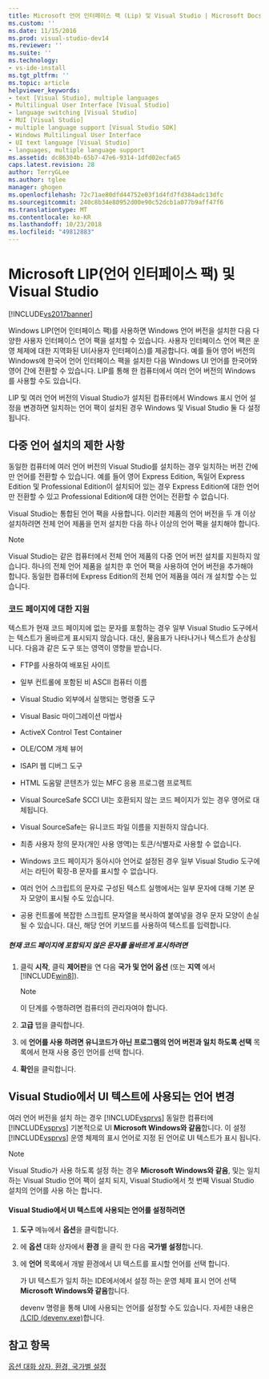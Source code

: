 ```yaml
---
title: Microsoft 언어 인터페이스 팩 (Lip) 및 Visual Studio | Microsoft Docs
ms.custom: ''
ms.date: 11/15/2016
ms.prod: visual-studio-dev14
ms.reviewer: ''
ms.suite: ''
ms.technology:
- vs-ide-install
ms.tgt_pltfrm: ''
ms.topic: article
helpviewer_keywords:
- text [Visual Studio], multiple languages
- Multilingual User Interface [Visual Studio]
- language switching [Visual Studio]
- MUI [Visual Studio]
- multiple language support [Visual Studio SDK]
- Windows Multilingual User Interface
- UI text language [Visual Studio]
- languages, multiple language support
ms.assetid: dc86304b-65b7-47e6-9314-1dfd02ecfa65
caps.latest.revision: 28
author: TerryGLee
ms.author: tglee
manager: ghogen
ms.openlocfilehash: 72c71ae80dfd44752e03f1d4fd7fd384adc13dfc
ms.sourcegitcommit: 240c8b34e80952d00e90c52dcb1a077b9aff47f6
ms.translationtype: MT
ms.contentlocale: ko-KR
ms.lasthandoff: 10/23/2018
ms.locfileid: "49812883"
---
```

# <a name="microsoft-language-interface-packs-lips-and-visual-studio"></a>Microsoft LIP(언어 인터페이스 팩) 및 Visual Studio
[!INCLUDE[vs2017banner](../includes/vs2017banner.md)]

Windows LIP(언어 인터페이스 팩)를 사용하면 Windows 언어 버전을 설치한 다음 다양한 사용자 인터페이스 언어 팩을 설치할 수 있습니다. 사용자 인터페이스 언어 팩은 운영 체제에 대한 지역화된 UI(사용자 인터페이스)를 제공합니다. 예를 들어 영어 버전의 Windows에 한국어 언어 인터페이스 팩을 설치한 다음 Windows UI 언어를 한국어와 영어 간에 전환할 수 있습니다. LIP를 통해 한 컴퓨터에서 여러 언어 버전의 Windows를 사용할 수도 있습니다.  
  
 LIP 및 여러 언어 버전의 Visual Studio가 설치된 컴퓨터에서 Windows 표시 언어 설정을 변경하면 일치하는 언어 팩이 설치된 경우 Windows 및 Visual Studio 둘 다 설정됩니다.  
  
## <a name="limitations-of-multi-language-installations"></a>다중 언어 설치의 제한 사항  
 동일한 컴퓨터에 여러 언어 버전의 Visual Studio를 설치하는 경우 일치하는 버전 간에만 언어를 전환할 수 있습니다. 예를 들어 영어 Express Edition, 독일어 Express Edition 및 Professional Edition이 설치되어 있는 경우 Express Edition에 대한 언어만 전환할 수 있고 Professional Edition에 대한 언어는 전환할 수 없습니다.  
  
 Visual Studio는 통합된 언어 팩을 사용합니다. 이러한 제품의 언어 버전을 두 개 이상 설치하려면 전체 언어 제품을 먼저 설치한 다음 하나 이상의 언어 팩을 설치해야 합니다.  
  
> [!NOTE]
>  Visual Studio는 같은 컴퓨터에서 전체 언어 제품의 다중 언어 버전 설치를 지원하지 않습니다. 하나의 전체 언어 제품을 설치한 후 언어 팩을 사용하여 언어 버전을 추가해야 합니다. 동일한 컴퓨터에 Express Edition의 전체 언어 제품을 여러 개 설치할 수는 있습니다.  
  
### <a name="support-for-code-pages"></a>코드 페이지에 대한 지원  
 텍스트가 현재 코드 페이지에 없는 문자를 포함하는 경우 일부 Visual Studio 도구에서는 텍스트가 올바르게 표시되지 않습니다. 대신, 물음표가 나타나거나 텍스트가 손상됩니다. 다음과 같은 도구 또는 영역이 영향을 받습니다.  
  
-   FTP를 사용하여 배포된 사이트  
  
-   일부 컨트롤에 포함된 비 ASCII 컴퓨터 이름  
  
-   Visual Studio 외부에서 실행되는 명령줄 도구  
  
-   Visual Basic 마이그레이션 마법사  
  
-   ActiveX Control Test Container  
  
-   OLE/COM 개체 뷰어  
  
-   ISAPI 웹 디버그 도구  
  
-   HTML 도움말 콘텐츠가 있는 MFC 응용 프로그램 프로젝트  
  
-   Visual SourceSafe SCCI UI는 호환되지 않는 코드 페이지가 있는 경우 영어로 대체됩니다.  
  
-   Visual SourceSafe는 유니코드 파일 이름을 지원하지 않습니다.  
  
-   최종 사용자 정의 문자(개인 사용 영역)는 토큰/식별자로 사용할 수 없습니다.  
  
-   Windows 코드 페이지가 동아시아 언어로 설정된 경우 일부 Visual Studio 도구에서는 라틴어 확장-B 문자를 표시할 수 없습니다.  
  
-   여러 언어 스크립트의 문자로 구성된 텍스트 실행에서는 일부 문자에 대해 기본 문자 모양이 표시될 수도 있습니다.  
  
-   공용 컨트롤에 복잡한 스크립트 문자열을 복사하여 붙여넣을 경우 문자 모양이 손실될 수 있습니다. 대신, 해당 언어 키보드를 사용하여 텍스트를 입력합니다.  
  
##### <a name="to-correctly-display-characters-that-are-not-included-in-the-current-code-page"></a>현재 코드 페이지에 포함되지 않은 문자를 올바르게 표시하려면  
  
1.  클릭 **시작**, 클릭 **제어판**을 연 다음 **국가 및 언어 옵션** (또는 **지역** 에서 [!INCLUDE[win8](../includes/win8-md.md)]).  
  
    > [!NOTE]
    >  이 단계를 수행하려면 컴퓨터의 관리자여야 합니다.  
  
2.  **고급** 탭을 클릭합니다.  
  
3.  에 **언어를 사용 하려면 유니코드가 아닌 프로그램의 언어 버전과 일치 하도록 선택** 목록에서 현재 사용 중인 언어를 선택 합니다.  
  
4.  **확인**을 클릭합니다.  
  
## <a name="changing-the-language-used-for-the-ui-text-in-visual-studio"></a>Visual Studio에서 UI 텍스트에 사용되는 언어 변경  
 여러 언어 버전을 설치 하는 경우 [!INCLUDE[vsprvs](../includes/vsprvs-md.md)] 동일한 컴퓨터에 [!INCLUDE[vsprvs](../includes/vsprvs-md.md)] 기본적으로 UI **Microsoft Windows와 같음**합니다. 이 설정 [!INCLUDE[vsprvs](../includes/vsprvs-md.md)] 운영 체제의 표시 언어로 지정 된 언어로 UI 텍스트가 표시 됩니다.  
  
> [!NOTE]
>  Visual Studio가 사용 하도록 설정 하는 경우 **Microsoft Windows와 같음**, 및는 일치 하는 Visual Studio 언어 팩이 설치 되지, Visual Studio에서 첫 번째 Visual Studio 설치의 언어를 사용 하는 합니다.  
  
#### <a name="to-set-the-language-that-is-used-for-the-ui-text-in-visual-studio"></a>Visual Studio에서 UI 텍스트에 사용되는 언어를 설정하려면  
  
1. **도구** 메뉴에서 **옵션**을 클릭합니다.  
  
2. 에 **옵션** 대화 상자에서 **환경** 을 클릭 한 다음 **국가별 설정**합니다.  
  
3. 에 **언어** 목록에서 개발 환경에서 UI 텍스트를 표시할 언어를 선택 합니다.  
  
    가 UI 텍스트가 일치 하는 IDE에서에서 설정 하는 운영 체제 표시 언어 선택 **Microsoft Windows와 같음**합니다.  
  
   devenv 명령을 통해 UI에 사용되는 언어를 설정할 수도 있습니다. 자세한 내용은 [/LCID (devenv.exe)](../ide/reference/lcid-devenv-exe.md)합니다.  
  
## <a name="see-also"></a>참고 항목  
 [옵션 대화 상자, 환경, 국가별 설정](../ide/reference/international-settings-environment-options-dialog-box.md)